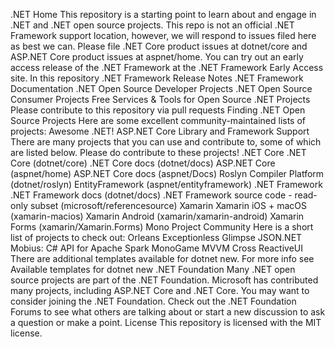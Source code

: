 .NET Home This repository is a starting point to learn about and engage in .NET and .NET open source projects. This repo is not an official .NET Framework support location, however, we will respond to issues filed here as best we can. Please file .NET Core product issues at dotnet/core and ASP.NET Core product issues at aspnet/home. You can try out an early access release of the .NET Framework at the .NET Framework Early Access site. In this repository .NET Framework Release Notes .NET Framework Documentation .NET Open Source Developer Projects .NET Open Source Consumer Projects Free Services & Tools for Open Source .NET Projects Please contribute to this repository via pull requests Finding .NET Open Source Projects Here are some excellent community-maintained lists of projects: Awesome .NET! ASP.NET Core Library and Framework Support There are many projects that you can use and contribute to, some of which are listed below. Please do contribute to these projects! .NET Core .NET Core (dotnet/core) .NET Core docs (dotnet/docs) ASP.NET Core (aspnet/home) ASP.NET Core docs (aspnet/Docs) Roslyn Compiler Platform (dotnet/roslyn) EntityFramework (aspnet/entityframework) .NET Framework .NET Framework docs (dotnet/docs) .NET Framework source code - read-only subset (microsoft/referencesource) Xamarin Xamarin iOS + macOS (xamarin-macios) Xamarin Android (xamarin/xamarin-android) Xamarin Forms (xamarin/Xamarin.Forms) Mono Project Community Here is a short list of projects to check out: Orleans Exceptionless Glimpse JSON.NET Mobius: C# API for Apache Spark MonoGame MVVM Cross ReactiveUI There are additional templates available for dotnet new. For more info see Available templates for dotnet new .NET Foundation Many .NET open source projects are part of the .NET Foundation. Microsoft has contributed many projects, including ASP.NET Core and .NET Core. You may want to consider joining the .NET Foundation. Check out the .NET Foundation Forums to see what others are talking about or start a new discussion to ask a question or make a point. License This repository is licensed with the MIT license.